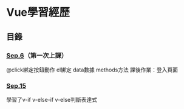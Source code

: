 # Vue學習經歷
## 目錄

### [Sep.6](Sep.6/)（第一次上課）
@click綁定按鈕動作
el綁定 data數據 methods方法
課後作業：登入頁面

### [Sep.15](Sep.15/)
學習了v-if v-else-if v-else判斷表達式